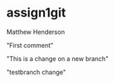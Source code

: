 # assign1git
Matthew Henderson

"First comment"

"This is a change on a new branch"

"testbranch change"

